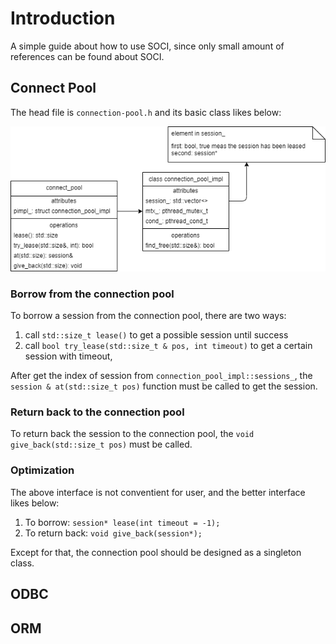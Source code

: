 # Introduction
A simple guide about how to use SOCI, since only small amount of references can be found about SOCI.

## Connect Pool
The head file is `connection-pool.h` and its basic class likes below:

![connection poool of soci](./soci_connect_pool.png)

### Borrow from the connection pool
To borrow a session from the connection pool, there are two ways:
1. call `std::size_t lease()` to get a possible session until success
2. call `bool try_lease(std::size_t & pos, int timeout)` to get a certain session with timeout, 

After get the index of session from `connection_pool_impl::sessions_`, the `session & at(std::size_t pos)` function must be called to get the session.

### Return back to the connection pool
To return back the session to the connection pool, the `void give_back(std::size_t pos)` must be called.

### Optimization
The above interface is not conventient for user, and the better interface likes below:
1. To borrow: `session* lease(int timeout = -1);`
2. To return back: `void give_back(session*);`

Except for that, the connection pool should be designed as a singleton class.

## ODBC


## ORM
